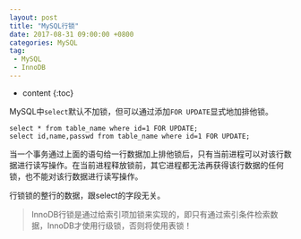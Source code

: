 ```yaml
---
layout: post
title: "MySQL行锁"
date: 2017-08-31 09:00:00 +0800 
categories: MySQL
tag:
 - MySQL
 - InnoDB
---
```

* content
{:toc}

MySQL中`select`默认不加锁，但可以通过添加`FOR UPDATE`显式地加排他锁。
```
select * from table_name where id=1 FOR UPDATE;
select id,name,passwd from table_name where id=1 FOR UPDATE;
```

当一个事务通过上面的语句给一行数据加上排他锁后，只有当前进程可以对该行数据进行读写操作。在当前进程释放锁前，其它进程都无法再获得该行数据的任何锁，也不能对该行数据进行读写操作。

行锁锁的整行的数据，跟select的字段无关。

> InnoDB行锁是通过给索引项加锁来实现的，即只有通过索引条件检索数据，InnoDB才使用行级锁，否则将使用表锁！

